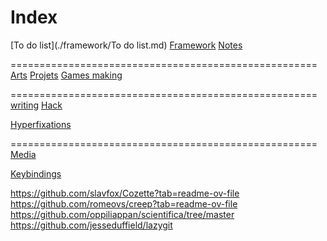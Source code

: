 # Index

[To do list](./framework/To do list.md)
[Framework](./framework/framework.md)
[Notes](./notes/Notes.md)

=====================================================
[Arts](./arts/Art.md)
[Projets](./projets/Projets.md)
[Games making](./gamemaker/games.md)

=====================================================
[writing](./writing/writing.md)
[Hack](./Hack/hack.md)

[Hyperfixations](./hyperfixations/index.md)

=====================================================
[Media](./media/media.md)

[Keybindings](./cheatsheets/Keybindings)

https://github.com/slavfox/Cozette?tab=readme-ov-file
https://github.com/romeovs/creep?tab=readme-ov-file
https://github.com/oppiliappan/scientifica/tree/master
https://github.com/jesseduffield/lazygit

